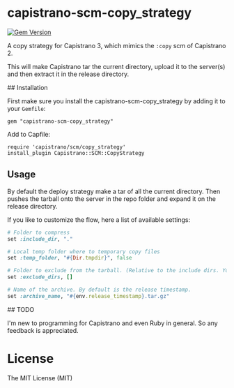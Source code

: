 capistrano-scm-copy_strategy
============================

[![Gem Version](https://badge.fury.io/rb/capistrano-scm-copy_strategy.svg)](https://badge.fury.io/rb/capistrano-scm-copy_strategy)


A copy strategy for Capistrano 3, which mimics the `:copy` scm of Capistrano 2.

This will make Capistrano tar the current directory, upload it to the server(s) and then extract it in the release directory.


## Installation

First make sure you install the capistrano-scm-copy_strategy by adding it to your `Gemfile`:

    gem "capistrano-scm-copy_strategy"

Add to Capfile:

    require 'capistrano/scm/copy_strategy'
    install_plugin Capistrano::SCM::CopyStrategy


## Usage

By default the deploy strategy make a tar of all the current directory. Then pushes the tarball onto the server in the repo folder and expand it on the release directory.

If you like to customize the flow, here a list of available settings:


```ruby
# Folder to compress
set :include_dir, "." 

# Local temp folder where to temporary copy files
set :temp_folder, "#{Dir.tmpdir}", false

# Folder to exclude from the tarball. (Relative to the include dirs. You can use wildcards!)
set :exclude_dirs, []

# Name of the archive. By default is the release timestamp.
set :archive_name, "#{env.release_timestamp}.tar.gz"

```


    
## TODO

I'm new to programming for Capistrano and even Ruby in general. So any feedback is appreciated. 

License
=======

The MIT License (MIT)
